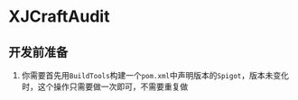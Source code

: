 # XJCraftAudit

## 开发前准备
1. 你需要首先用`BuildTools`构建一个`pom.xml`中声明版本的`Spigot`，版本未变化时，这个操作只需要做一次即可，不需要重复做
